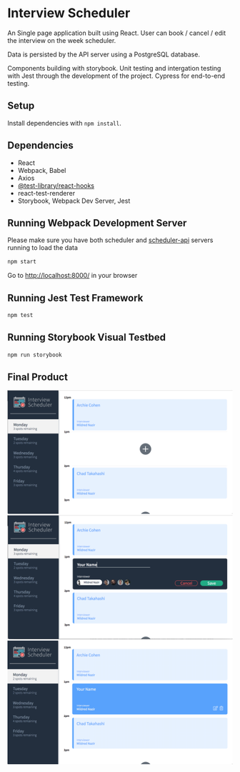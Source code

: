 # Interview Scheduler
An Single page application built using React. User can book / cancel / edit the interview on the week scheduler. 

Data is persisted by the API server using a PostgreSQL database.

Components building with storybook.
Unit testing and intergation testing with Jest through the development of the project.
Cypress for end-to-end testing.

## Setup

Install dependencies with `npm install`.

## Dependencies
- React
- Webpack, Babel
- Axios
- [@test-library/react-hooks](https://github.com/testing-library/react-hooks-testing-library#peer-dependencies)
- react-test-renderer
- Storybook, Webpack Dev Server, Jest

## Running Webpack Development Server
Please make sure you have both scheduler and [scheduler-api](https://github.com/lighthouse-labs/scheduler-api) servers running to load the data

```sh
npm start
```
Go to <http://localhost:8000/> in your browser

## Running Jest Test Framework

```sh
npm test
```

## Running Storybook Visual Testbed

```sh
npm run storybook

```
## Final Product
![Landing Page](https://github.com/stella-zb/scheduler/blob/master/docs/Landing%20Page.png)
![Adding Interview](https://github.com/stella-zb/scheduler/blob/master/docs/Adding%20Interview.png)
![Show booking info with empty spots update](https://github.com/stella-zb/scheduler/blob/master/docs/Update%20Booking.png)